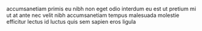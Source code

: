 accumsanetiam primis eu nibh non eget odio interdum eu est ut pretium mi ut at
ante nec velit nibh accumsanetiam tempus malesuada molestie efficitur lectus id
luctus quis sem sapien eros ligula